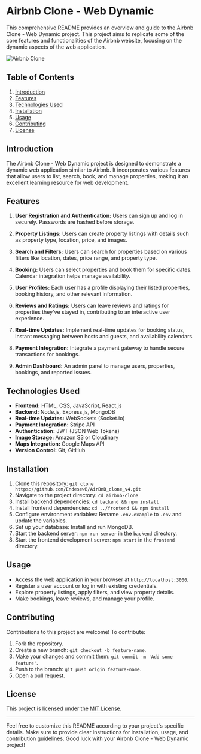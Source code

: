 # Airbnb Clone - Web Dynamic

This comprehensive README provides an overview and guide to the Airbnb Clone - Web Dynamic project. This project aims to replicate some of the core features and functionalities of the Airbnb website, focusing on the dynamic aspects of the web application.

![Airbnb Clone](https://link-to-your-image.com)

## Table of Contents

1. [Introduction](#introduction)
2. [Features](#features)
3. [Technologies Used](#technologies-used)
4. [Installation](#installation)
5. [Usage](#usage)
6. [Contributing](#contributing)
7. [License](#license)

## Introduction

The Airbnb Clone - Web Dynamic project is designed to demonstrate a dynamic web application similar to Airbnb. It incorporates various features that allow users to list, search, book, and manage properties, making it an excellent learning resource for web development.

## Features

1. **User Registration and Authentication:** Users can sign up and log in securely. Passwords are hashed before storage.

2. **Property Listings:** Users can create property listings with details such as property type, location, price, and images.

3. **Search and Filters:** Users can search for properties based on various filters like location, dates, price range, and property type.

4. **Booking:** Users can select properties and book them for specific dates. Calendar integration helps manage availability.

5. **User Profiles:** Each user has a profile displaying their listed properties, booking history, and other relevant information.

6. **Reviews and Ratings:** Users can leave reviews and ratings for properties they've stayed in, contributing to an interactive user experience.

7. **Real-time Updates:** Implement real-time updates for booking status, instant messaging between hosts and guests, and availability calendars.

8. **Payment Integration:** Integrate a payment gateway to handle secure transactions for bookings.

9. **Admin Dashboard:** An admin panel to manage users, properties, bookings, and reported issues.

## Technologies Used

- **Frontend:** HTML, CSS, JavaScript, React.js
- **Backend:** Node.js, Express.js, MongoDB
- **Real-time Updates:** WebSockets (Socket.io)
- **Payment Integration:** Stripe API
- **Authentication:** JWT (JSON Web Tokens)
- **Image Storage:** Amazon S3 or Cloudinary
- **Maps Integration:** Google Maps API
- **Version Control:** Git, GitHub

## Installation

1. Clone this repository: `git clone https://github.com/EndesewB/AirBnB_clone_v4.git`
2. Navigate to the project directory: `cd airbnb-clone`
3. Install backend dependencies: `cd backend && npm install`
4. Install frontend dependencies: `cd ../frontend && npm install`
5. Configure environment variables: Rename `.env.example` to `.env` and update the variables.
6. Set up your database: Install and run MongoDB.
7. Start the backend server: `npm run server` in the `backend` directory.
8. Start the frontend development server: `npm start` in the `frontend` directory.

## Usage

- Access the web application in your browser at `http://localhost:3000`.
- Register a user account or log in with existing credentials.
- Explore property listings, apply filters, and view property details.
- Make bookings, leave reviews, and manage your profile.

## Contributing

Contributions to this project are welcome! To contribute:

1. Fork the repository.
2. Create a new branch: `git checkout -b feature-name`.
3. Make your changes and commit them: `git commit -m 'Add some feature'`.
4. Push to the branch: `git push origin feature-name`.
5. Open a pull request.

## License

This project is licensed under the [MIT License](LICENSE).

---

Feel free to customize this README according to your project's specific details. Make sure to provide clear instructions for installation, usage, and contribution guidelines. Good luck with your Airbnb Clone - Web Dynamic project!
